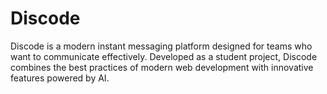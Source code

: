 # Discode
Discode is a modern instant messaging platform designed for teams who want to communicate effectively. Developed as a student project, Discode combines the best practices of modern web development with innovative features powered by AI.
